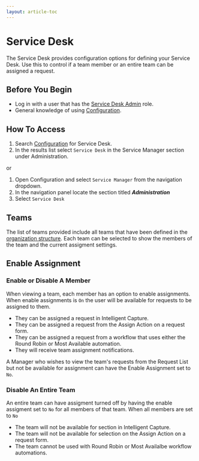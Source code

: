 ```yaml
---
layout: article-toc
---
```

# Service Desk
The Service Desk provides configuration options for defining your Service Desk. Use this to control if a team member or an entire team can be assigned a request.

## Before You Begin
* Log in with a user that has the [Service Desk Admin](/servicemanager-config/setup/service-manager-roles#administration-roles) role.
* General knowledge of using [Configuration](/esp-config/getting-started/using-configuration).

## How To Access
1. Search [Configuration](/esp-config/getting-started/using-configuration) for Service Desk.
1. In the results list select `Service Desk` in the Service Manager section under Administration.

or

1. Open Configuration and select `Service Manager` from the navigation dropdown.
1. In the navigation panel locate the section titled ***Administration***
1. Select `Service Desk`

## Teams
The list of teams provided include all teams that have been defined in the [organization structure](/esp-config/organizational-data/organization).  Each team can be selected to show the members of the team and the current assigment settings.

## Enable Assignment

### Enable or Disable A Member
When viewing a team, each member has an option to enable assignments. When enable assignments is `On` the user will be available for requests to be assigned to them.

* They can be assigned a request in Intelligent Capture.
* They can be assigned a request from the Assign Action on a request form.
* They can be assigned a request from a workflow that uses either the Round Robin or Most Available automation.
* They will receive team assignment notifications.

A Manager who wishes to view the team's requests from the Request List but not be available for assignment can have the Enable Assignment set to `No`.

### Disable An Entire Team
An entire team can have assigment turned off by having the enable assigment set to `No` for all members of that team.  When all members are set to `No`
* The team will not be available for section in Intelligent Capture.
* The team will not be available for selection on the Assign Action on a request form.
* The team cannot be used with Round Robin or Most Availalbe workflow automations.


<!-- https://wiki.hornbill.com/index.php?title=Service_Desk_Administration>